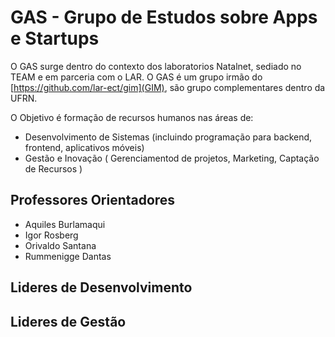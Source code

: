 # GAS - Grupo de Estudos sobre Apps e Startups
O GAS surge dentro do contexto dos laboratorios Natalnet, sediado no TEAM e em parceria com o LAR.
O GAS é um grupo irmão do [https://github.com/lar-ect/gim](GIM), são grupo complementares dentro da UFRN.

O Objetivo é formação de recursos humanos nas áreas de:
* Desenvolvimento de Sistemas (incluindo programação para backend, frontend, aplicativos móveis)
* Gestão e Inovação ( Gerenciamentod de projetos, Marketing, Captação de Recursos )

## Professores Orientadores
* Aquiles Burlamaqui
* Igor Rosberg
* Orivaldo Santana
* Rummenigge Dantas

## Lideres de Desenvolvimento



## Lideres de Gestão

